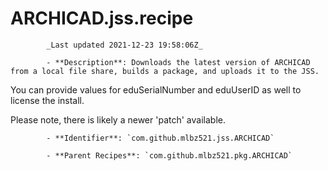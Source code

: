 # ARCHICAD.jss.recipe

            _Last updated 2021-12-23 19:58:06Z_

            - **Description**: Downloads the latest version of ARCHICAD from a local file share, builds a package, and uploads it to the JSS.

You can provide values for eduSerialNumber and eduUserID as well to license the install.

Please note, there is likely a newer 'patch' available.

            - **Identifier**: `com.github.mlbz521.jss.ARCHICAD`

            - **Parent Recipes**: `com.github.mlbz521.pkg.ARCHICAD`